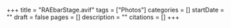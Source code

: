 +++
title = "RAEbarStage.avif"
tags = ["Photos"]
categories = []
startDate = ""
draft = false
pages = []
description = ""
citations = []
+++

